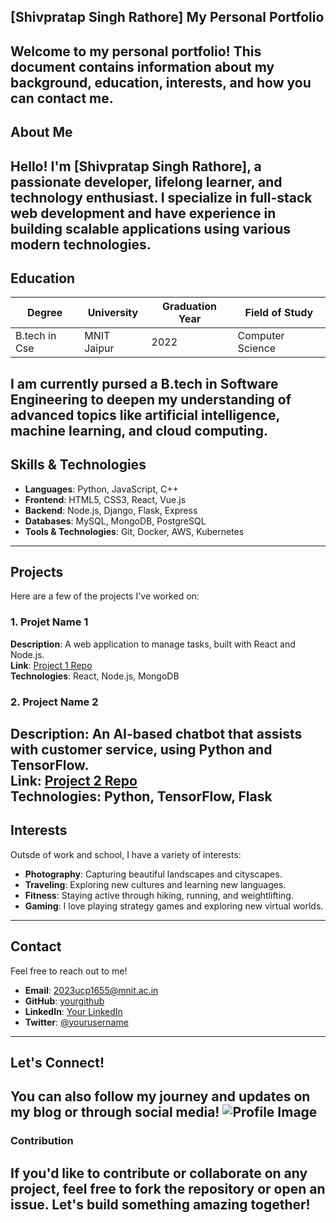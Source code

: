 ## [Shivpratap Singh Rathore] My Personal Portfolio

Welcome to my personal portfolio! This document contains information about my background, education, interests, and how you can contact me.
---
## About Me

Hello! I'm [Shivpratap Singh Rathore], a passionate developer, lifelong learner, and technology enthusiast. I specialize in full-stack web development and have experience in building scalable applications using various modern technologies.
---
## Education
| Degree                | University            | Graduation Year | Field of Study   |
|-----------------------|-----------------------|-----------------|------------------|
| B.tech in Cse         |  MNIT Jaipur          | 2022            | Computer Science |

I am currently pursed a B.tech in Software Engineering to deepen my understanding of advanced topics like artificial intelligence, machine learning, and cloud computing.
---
## Skills & Technologies
- **Languages**: Python, JavaScript, C++
- **Frontend**: HTML5, CSS3, React, Vue.js
- **Backend**: Node.js, Django, Flask, Express
- **Databases**: MySQL, MongoDB, PostgreSQL
- **Tools & Technologies**: Git, Docker, AWS, Kubernetes
---
## Projects
Here are a few of the projects I've worked on:

### 1. **Projet Name 1**  
**Description**: A web application to manage tasks, built with React and Node.js.  
**Link**: [Project 1 Repo](https://github.com/shiv7297/project1)  
**Technologies**: React, Node.js, MongoDB

### 2. **Project Name 2**  
**Description**: An AI-based chatbot that assists with customer service, using Python and TensorFlow.  
**Link**: [Project 2 Repo](https://github.com/shiv7297/project2)  
**Technologies**: Python, TensorFlow, Flask
---
## Interests

Outsde of work and school, I have a variety of interests:
- **Photography**: Capturing beautiful landscapes and cityscapes.
- **Traveling**: Exploring new cultures and learning new languages.
- **Fitness**: Staying active through hiking, running, and weightlifting.
- **Gaming**: I love playing strategy games and exploring new virtual worlds.
---
## Contact

Feel free to reach out to me!

- **Email**: [2023ucp1655@mnit.ac.in](mailto:nikhil@example.com)
- **GitHub**: [yourgithub](https://github.com/shiv7297)
- **LinkedIn**: [Your LinkedIn](https://www.linkedin.com/in/shiv)
- **Twitter**: [@yourusername](https://twitter.com)
---
## Let's Connect!
You can also follow my journey and updates on my blog or through social media!
![Profile Image](https://www.example.com/your-image.jpg)
---
### Contribution
If you'd like to contribute or collaborate on any project, feel free to fork the repository or open an issue. Let's build something amazing together!
---


